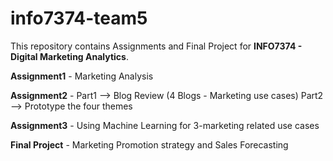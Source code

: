# info7374-team5

This repository contains Assignments and Final Project for **INFO7374 - Digital Marketing Analytics**.

**Assignment1**   - Marketing Analysis

**Assignment2**   - Part1 --> Blog Review (4 Blogs - Marketing use cases)
                    Part2 --> Prototype the four themes
           
**Assignment3**   - Using Machine Learning for 3-marketing related use cases

**Final Project** - Marketing Promotion strategy and Sales Forecasting
              
